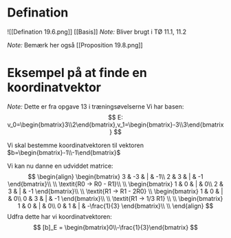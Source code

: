 # Defination
![[Defination 19.6.png]]
[[Basis]]
*Note:* Bliver brugt i TØ 11.1, 11.2

*Note:* Bemærk her også [[Proposition 19.8.png]]

# Eksempel på at finde en koordinatvektor
*Note:* Dette er fra opgave 13 i træningsøvelserne
Vi har basen:
$$
E: v_0=\begin{bmatrix}3\\2\end{bmatrix},v_1=\begin{bmatrix}-3\\3\end{bmatrix}
$$

Vi skal bestemme koordinatvektoren til vektoren $b=\begin{bmatrix}-1\\-1\end{bmatrix}$

Vi kan nu danne en udviddet matrice:
$$
\begin{align}
\begin{bmatrix}
3 & -3 & | & -1\\
2 & 3 & | & -1
\end{bmatrix}\\
\\
\textit{R0 -> R0 - R1}\\
\\
\begin{bmatrix}
1 & 0 & | & 0\\
2 & 3 & | & -1
\end{bmatrix}\\
\\
\textit{R1 -> R1 - 2R0}
\\
\begin{bmatrix}
1 & 0 & | & 0\\
0 & 3 & | & -1
\end{bmatrix}\\
\\
\textit{R1 -> 1/3 R1}
\\
\\
\begin{bmatrix}
1 & 0 & | & 0\\
0 & 1 & | & -\frac{1}{3}
\end{bmatrix}\\
\\
\end{align}
$$
Udfra dette har vi koordinatvektoren:
$$
[b]_E = \begin{bmatrix}0\\-\frac{1}{3}\end{bmatrix}
$$
